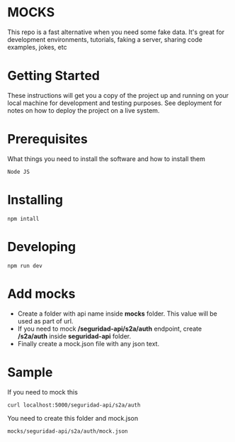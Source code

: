 # MOCKS

This repo is a fast alternative  when you need some fake data.  It's great for development environments, tutorials, faking a server, sharing code examples, jokes, etc


# Getting Started

These instructions will get you a copy of the project up and running on your local machine for development and testing purposes. See deployment for notes on how to deploy the project on a live system.

# Prerequisites

What things you need to install the software and how to install them

```
Node JS
```

# Installing

```
npm intall
```


# Developing


```
npm run dev
```

# Add mocks

- Create a folder with api name inside **mocks** folder. This value will be used as part of url.
- If you need to mock **/seguridad-api/s2a/auth** endpoint, create **/s2a/auth** inside **seguridad-api** folder.
- Finally create a mock.json file with any json text.

# Sample

If you need to mock this

```
curl localhost:5000/seguridad-api/s2a/auth
```

You need to create this folder and mock.json

```
mocks/seguridad-api/s2a/auth/mock.json
```
